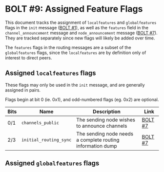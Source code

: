# BOLT #9: Assigned Feature Flags

This document tracks the assignment of `localfeatures` and `globalfeatures` flags in the `init` message ([BOLT #1](01-messaging.md)), as well as the `features` field in the `channel_announcement` message and `node_announcement` message ([BOLT #7](07-routing-gossip.md)).
They are tracked separately since new flags will likely be added over time.

The `features` flags in the routing messages are a subset of the `globalfeatures` flags, since the `localfeatures` are by definition only of interest to direct peers.

## Assigned `localfeatures` flags

These flags may only be used in the `init` message, and are generally assigned in pairs.

Flags begin at bit 0 (ie. 0x1), and odd-numbered flags (eg. 0x2) are optional.


| Bits | Name             |Description                                     | Link                                                                |
|------|------------------|------------------------------------------------|---------------------------------------------------------------------|
| 0/1  | `channels_public` | The sending node wishes to announce channels | [BOLT #7](07-routing-gossip.md#the-announcement_signatures-message) |
| 2/3  | `initial_routing_sync` | The sending node needs a complete routing information dump | [BOLT #7](07-routing-gossip.md#initial-sync) |

## Assigned `globalfeatures` flags

